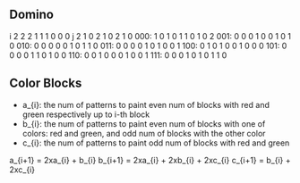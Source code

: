 

## Domino

i      2 2 2 1 1 1 0 0 0
j      2 1 0 2 1 0 2 1 0
000: 1 0 1 0 1 1 0 1 0 2
001: 0 0 0 1 0 0 1 0 1 0
010: 0 0 0 0 0 1 0 1 1 0
011: 0 0 0 0 1 0 1 0 0 1
100: 0 1 0 1 0 0 1 0 0 0
101: 0 0 0 0 1 1 0 1 0 0
110: 0 0 1 0 0 0 1 0 0 1
111: 0 0 0 1 0 1 0 1 1 0


## Color Blocks

- a_{i}: the num of patterns to paint even num of blocks with red and green respectively up to i-th block
- b_{i}: the num of patterns to paint even num of blocks with one of colors: red and green, and odd num of blocks with the other color
- c_{i}: the num of patterns to paint odd num of blocks with red and green

a_{i+1} = 2xa_{i} + b_{i}
b_{i+1} = 2xa_{i} + 2xb_{i} + 2xc_{i}
c_{i+1} = b_{i} + 2xc_{i}
